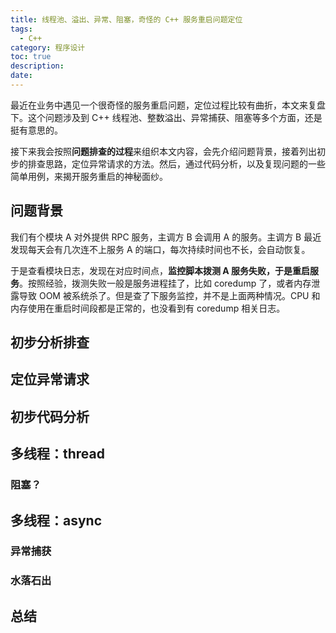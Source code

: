 ```yaml
---
title: 线程池、溢出、异常、阻塞，奇怪的 C++ 服务重启问题定位
tags:
  - C++
category: 程序设计
toc: true
description: 
date: 
---
```


最近在业务中遇见一个很奇怪的服务重启问题，定位过程比较有曲折，本文来复盘下。这个问题涉及到 C++ 线程池、整数溢出、异常捕获、阻塞等多个方面，还是挺有意思的。

接下来我会按照**问题排查的过程**来组织本文内容，会先介绍问题背景，接着列出初步的排查思路，定位异常请求的方法。然后，通过代码分析，以及复现问题的一些简单用例，来揭开服务重启的神秘面纱。

<!-- more -->

## 问题背景

我们有个模块 A 对外提供 RPC 服务，主调方 B 会调用 A 的服务。主调方 B 最近发现每天会有几次连不上服务 A 的端口，每次持续时间也不长，会自动恢复。

于是查看模块日志，发现在对应时间点，**监控脚本拨测 A 服务失败，于是重启服务**。按照经验，拨测失败一般是服务进程挂了，比如 coredump 了，或者内存泄露导致 OOM 被系统杀了。但是查了下服务监控，并不是上面两种情况。CPU 和内存使用在重启时间段都是正常的，也没看到有 coredump 相关日志。

## 初步分析排查

## 定位异常请求


## 初步代码分析


## 多线程：thread 

### 阻塞？

## 多线程：async 

### 异常捕获

### 水落石出

## 总结


